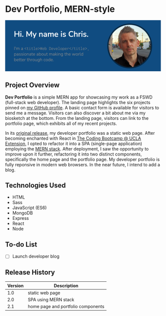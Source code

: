# Dev Portfolio, MERN-style

![Portfolio Banner](./client/src/assets/images/project/banner-0.5x.png)

## Project Overview

**Dev Portfolio** is a simple MERN app for showcasing my work as a FSWD (full-stack web developer). The landing page highlights the six projects pinned on [my GitHub profile](https://github.com/icn2you). A basic contact form is available for visitors to send me a message. Visitors can also discover a bit about me via my biosketch at the bottom. From the landing page, visitors can link to the portfolio page, which exhibits all of my recent projects.

In its [original release](https://icn2you.com/fsf-portfolio/), my developer portfolio was a static web page. After becoming enchanted with React in [The Coding Bootcamp @ UCLA Extension](https://bootcamp.uclaextension.edu/coding/online/landing/), I opted to refactor it into a SPA (single-page application) employing the [MERN stack](https://medium.com/@blockchain_simplified/what-is-mern-stack-9c867dbad302). After deployment, I saw the opportunity to improve upon it further, refactoring it into two distinct components, specifically the home page and the portfolio page. My developer portfolio is fully reponsive in modern web browsers. In the near future, I intend to add a blog.

## Technologies Used

- HTML
- Sass
- JavaScript (ES6)
- MongoDB
- Express
- React
- Node

## To-do List

- [ ] Launch developer blog

## Release History

|Version|Description                       |
|-------|----------------------------------|
|1.0    |static web page                   |
|2.0    |SPA using MERN stack              |
|2.1    |home page and portfolio components|

